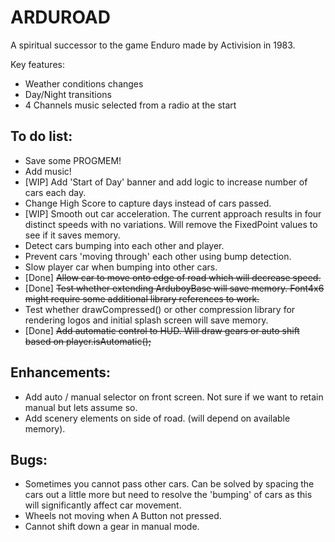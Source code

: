 # ARDUROAD

A spiritual successor to the game Enduro made by Activision in 1983.

Key features:

- Weather conditions changes
- Day/Night transitions
- 4 Channels music selected from a radio at the start


## To do list:

- Save some PROGMEM!
- Add music!
- [WIP] Add 'Start of Day' banner and add logic to increase number of cars each day.
- Change High Score to capture days instead of cars passed.
- [WIP] Smooth out car acceleration.  The current approach results in four distinct speeds with no variations.  Will remove the FixedPoint values to see if it saves memory.
- Detect cars bumping into each other and player.
- Prevent cars 'moving through' each other using bump detection.
- Slow player car when bumping into other cars.
- [Done] ~~Allow car to move onto edge of road which will decrease speed.~~
- [Done] ~~Test whether extending ArduboyBase will save memory.  Font4x6 might require some additional library references to work.~~
- Test whether drawCompressed() or other compression library for rendering logos and initial splash screen will save memory.
- [Done] ~~Add automatic control to HUD.  Will draw gears or auto shift based on player.isAutomatic();~~

## Enhancements:

- Add auto / manual selector on front screen.  Not sure if we want to retain manual but lets assume so.
- Add scenery elements on side of road.  (will depend on available memory).

## Bugs:

- Sometimes you cannot pass other cars.  Can be solved by spacing the cars out a little more but need to resolve the 'bumping' of cars as this will significantly affect car movement.
- Wheels not moving when A Button not pressed.
- Cannot shift down a gear in manual mode.


